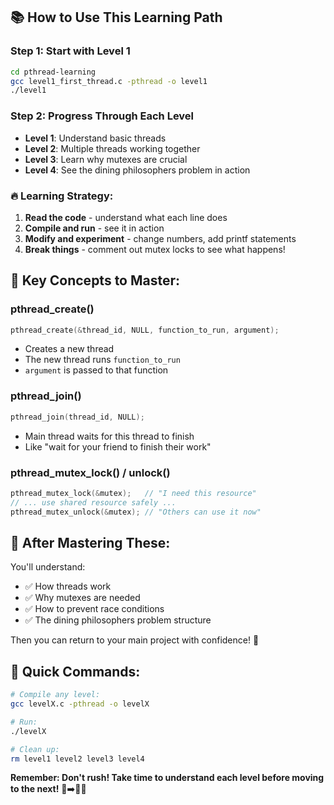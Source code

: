 
## 📚 How to Use This Learning Path

### Step 1: Start with Level 1
```bash
cd pthread-learning
gcc level1_first_thread.c -pthread -o level1
./level1
```

### Step 2: Progress Through Each Level
- **Level 1**: Understand basic threads
- **Level 2**: Multiple threads working together  
- **Level 3**: Learn why mutexes are crucial
- **Level 4**: See the dining philosophers problem in action

### 🔥 Learning Strategy:

1. **Read the code** - understand what each line does
2. **Compile and run** - see it in action
3. **Modify and experiment** - change numbers, add printf statements
4. **Break things** - comment out mutex locks to see what happens!

## 🧠 Key Concepts to Master:

### pthread_create()
```c
pthread_create(&thread_id, NULL, function_to_run, argument);
```
- Creates a new thread
- The new thread runs `function_to_run`
- `argument` is passed to that function

### pthread_join()
```c
pthread_join(thread_id, NULL);
```
- Main thread waits for this thread to finish
- Like "wait for your friend to finish their work"

### pthread_mutex_lock() / unlock()
```c
pthread_mutex_lock(&mutex);   // "I need this resource"
// ... use shared resource safely ...
pthread_mutex_unlock(&mutex); // "Others can use it now"
```

## 🎯 After Mastering These:

You'll understand:
- ✅ How threads work
- ✅ Why mutexes are needed
- ✅ How to prevent race conditions
- ✅ The dining philosophers problem structure

Then you can return to your main project with confidence! 💪

## 🚀 Quick Commands:
```bash
# Compile any level:
gcc levelX.c -pthread -o levelX

# Run:
./levelX

# Clean up:
rm level1 level2 level3 level4
```

**Remember: Don't rush! Take time to understand each level before moving to the next!** 🐢➡️🏃‍♂️
